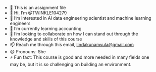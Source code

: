 - 🙈 This is an assignment file 
- 👋 Hi, I’m @TWINKLE104279
- 👀 I’m interested in Al data engineering scientist and machine learning engineers 
- 🌱 I’m currently learning accounting 
- 💞️ I’m looking to collaborate on how l can stand out through the knowledge and skills of this course 
- 📫 Reach me through this email, lindakunamvula@gmail.com
- 😄 Pronouns: She
- ⚡ Fun fact: This course is good and more needed in many fields one may be, but it is so challenging on building an environment.

<!---
TWINKLE104279/TWINKLE104279 is a ✨ special ✨ repository because its `README.md` (this file) appears on your GitHub profile.
You can click the Preview link to take a look at your changes.
--->
